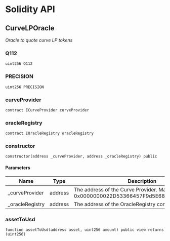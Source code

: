 # Solidity API

## CurveLPOracle

_Oracle to quote curve LP tokens_

### Q112

```solidity
uint256 Q112
```

### PRECISION

```solidity
uint256 PRECISION
```

### curveProvider

```solidity
contract ICurveProvider curveProvider
```

### oracleRegistry

```solidity
contract IOracleRegistry oracleRegistry
```

### constructor

```solidity
constructor(address _curveProvider, address _oracleRegistry) public
```

#### Parameters

| Name | Type | Description |
| ---- | ---- | ----------- |
| _curveProvider | address | The address of the Curve Provider. Mainnet: 0x0000000022D53366457F9d5E68Ec105046FC4383 |
| _oracleRegistry | address | The address of the OracleRegistry contract |

### assetToUsd

```solidity
function assetToUsd(address asset, uint256 amount) public view returns (uint256)
```

